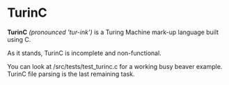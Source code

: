 # TurinC
**TurinC** *(pronounced 'tur-ink')* is a Turing Machine mark-up language built using C.

As it stands, TurinC is incomplete and non-functional.

You can look at /src/tests/test_turinc.c for a working busy beaver example. TurinC file parsing is the last remaining task.
